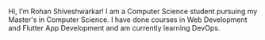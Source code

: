 Hi, I’m Rohan Shiveshwarkar!
I am a Computer Science student pursuing my Master's in Computer Science.
I have done courses in Web Development and Flutter App Development and am currently learning DevOps.
